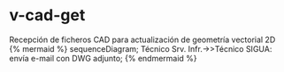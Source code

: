 # v-cad-get

Recepción de ficheros CAD para actualización de geometría vectorial 2D  
{% mermaid %}
sequenceDiagram;
  Técnico Srv. Infr.->>Técnico SIGUA: envía e-mail con DWG adjunto;
{% endmermaid %}
